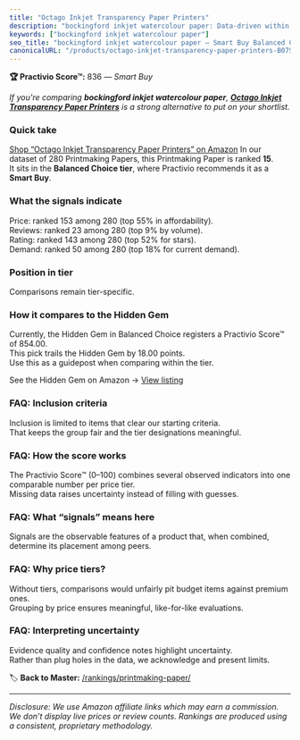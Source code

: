 ```yaml
---
title: "Octago Inkjet Transparency Paper Printers"
description: "bockingford inkjet watercolour paper: Data-driven within Balanced Choice ranking using the Practivio Score™. Positioned by quality, value, demand, findability,…"
keywords: ["bockingford inkjet watercolour paper"]
seo_title: "bockingford inkjet watercolour paper — Smart Buy Balanced Choice (2025)"
canonicalURL: "/products/octago-inkjet-transparency-paper-printers-B07S6Z8DMR/"
---
```


**🏆 Practivio Score™:** 836 — _Smart Buy_


*If you're comparing **bockingford inkjet watercolour paper**, **[Octago Inkjet Transparency Paper Printers](https://www.amazon.com/dp/B07S6Z8DMR?tag=practivio-20)** is a strong alternative to put on your shortlist.*
### Quick take
[Shop “Octago Inkjet Transparency Paper Printers” on Amazon](https://www.amazon.com/dp/B07S6Z8DMR?tag=practivio-20)
In our dataset of 280 Printmaking Papers, this Printmaking Paper is ranked **15**.  
It sits in the **Balanced Choice tier**, where Practivio recommends it as a **Smart Buy**.

### What the signals indicate
Price: ranked 153 among 280 (top 55% in affordability).  
Reviews: ranked 23 among 280 (top 9% by volume).  
Rating: ranked 143 among 280 (top 52% for stars).  
Demand: ranked 50 among 280 (top 18% for current demand).

### Position in tier
Comparisons remain tier-specific.

### How it compares to the Hidden Gem
Currently, the Hidden Gem in Balanced Choice registers a Practivio Score™ of 854.00.  
This pick trails the Hidden Gem by 18.00 points.  
Use this as a guidepost when comparing within the tier.  

See the Hidden Gem on Amazon → [View listing](https://www.amazon.com/dp/B00KTJ7CP8?tag=practivio-20)

### FAQ: Inclusion criteria
Inclusion is limited to items that clear our starting criteria.  
That keeps the group fair and the tier designations meaningful.

### FAQ: How the score works
The Practivio Score™ (0–100) combines several observed indicators into one comparable number per price tier.  
Missing data raises uncertainty instead of filling with guesses.

### FAQ: What “signals” means here
Signals are the observable features of a product that, when combined, determine its placement among peers.

### FAQ: Why price tiers?
Without tiers, comparisons would unfairly pit budget items against premium ones.  
Grouping by price ensures meaningful, like-for-like evaluations.

### FAQ: Interpreting uncertainty
Evidence quality and confidence notes highlight uncertainty.  
Rather than plug holes in the data, we acknowledge and present limits.


🏷️ **Back to Master:** [/rankings/printmaking-paper/](/rankings/printmaking-paper/)

---
_Disclosure: We use Amazon affiliate links which may earn a commission. We don’t display live prices or review counts. Rankings are produced using a consistent, proprietary methodology._
